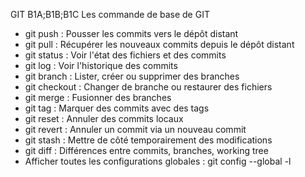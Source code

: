 GIT B1A;B1B;B1C
Les commande de base de GIT
- git push : Pousser les commits vers le dépôt distant
- git pull : Récupérer les nouveaux commits depuis le dépôt distant
- git status : Voir l'état des fichiers et des commits
- git log : Voir l'historique des commits
- git branch : Lister, créer ou supprimer des branches
- git checkout : Changer de branche ou restaurer des fichiers
- git merge : Fusionner des branches
- git tag : Marquer des commits avec des tags
- git reset : Annuler des commits locaux
- git revert : Annuler un commit via un nouveau commit
- git stash : Mettre de côté temporairement des modifications
- git diff : Différences entre commits, branches, working tree
- Afficher toutes les configurations globales : git config --global -l
